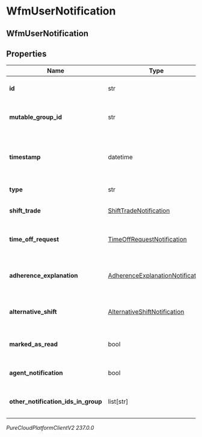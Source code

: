 # WfmUserNotification

## WfmUserNotification

## Properties

|Name | Type | Description | Notes|
|------------ | ------------- | ------------- | -------------|
| **id** | str | The immutable globally unique identifier for the object. | |
| **mutable_group_id** | str | The group ID of the notification (mutable, may change  on update) | |
| **timestamp** | datetime | The timestamp for this notification. Date time is represented as an ISO-8601 string. For example: yyyy-MM-ddTHH:mm:ss[.mmm]Z | [optional] |
| **type** | str | The type of this notification | [optional] |
| **shift_trade** | [ShiftTradeNotification](ShiftTradeNotification) | A shift trade notification.  Only set if type &#x3D;&#x3D; ShiftTrade | [optional] |
| **time_off_request** | [TimeOffRequestNotification](TimeOffRequestNotification) | A time off request notification.  Only set if type &#x3D;&#x3D; TimeOffRequest | [optional] |
| **adherence_explanation** | [AdherenceExplanationNotification](AdherenceExplanationNotification) | An adherence explanation notification.  Only set if type &#x3D;&#x3D; AdherenceExplanation | [optional] |
| **alternative_shift** | [AlternativeShiftNotification](AlternativeShiftNotification) | An alternative shift trade notification.  Only set if type &#x3D;&#x3D; AlternativeShift | [optional] |
| **marked_as_read** | bool | Whether this notification has been marked \&quot;read\&quot; | |
| **agent_notification** | bool | Whether this notification is for an agent | [optional] |
| **other_notification_ids_in_group** | list[str] | Other notification IDs in group.  This field is only populated in real-time notifications | [optional] |



_PureCloudPlatformClientV2 237.0.0_
